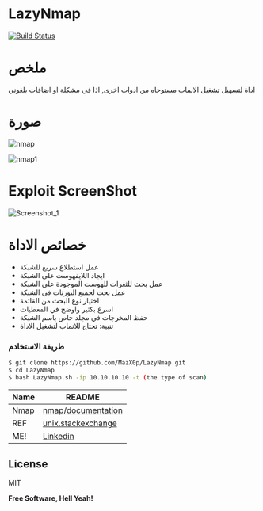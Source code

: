 # LazyNmap


[![Build Status](https://travis-ci.org/joemccann/dillinger.svg?branch=master)](https://travis-ci.org/joemccann/dillinger)

# ملخص
اداة لتسهيل تشغيل الانماب مستوحاه من ادوات اخرى, اذا في مشكلة او اضافات بلغوني 


# صورة
![nmap](https://user-images.githubusercontent.com/54814433/137995491-8c3fba2b-0b66-407b-8135-124776021cb6.PNG)

![nmap1](https://user-images.githubusercontent.com/54814433/137995789-1232f2cc-923b-4a85-ad96-b350dc964c48.PNG)

# Exploit ScreenShot
![Screenshot_1](https://user-images.githubusercontent.com/54814433/126839276-7e09eef3-b0ec-4aa7-b1a6-a0c6fecd4a43.png)

# خصائص الاداة

 - عمل استطلاع سريع للشبكة
 - ايجاد اللايفهوست على الشبكة
 - عمل بحث للثغرات للهوست الموجودة على الشبكة
 - عمل بحث لجميع البورتات في الشبكة
 - اختيار نوع البحث من القائمة
 - اسرع بكثير واوضح في المعطيات
 - حفظ المخرجات في مجلد خاص باسم الشبكة
 - تنبية: تحتاج للانماب لتشغيل الاداة
 

### طريقة الاستخادم

```sh
$ git clone https://github.com/MazX0p/LazyNmap.git
$ cd LazyNmap
$ bash LazyNmap.sh -ip 10.10.10.10 -t (the type of scan)
```


| Name | README |
| ------ | ------ |
| Nmap | [nmap/documentation][PlDb] |
| REF | [unix.stackexchange][PlGh] |
| ME! | [Linkedin][PlGc] |

License
----

MIT


**Free Software, Hell Yeah!**

   [PlDb]: <https://nmap.org/>
   [PlGh]: <https://unix.stackexchange.com/questions/384725/nmap-check-if-port-is-open-in-bash>
   [PlGc]: <https://www.linkedin.com/in/0xmaz/>



